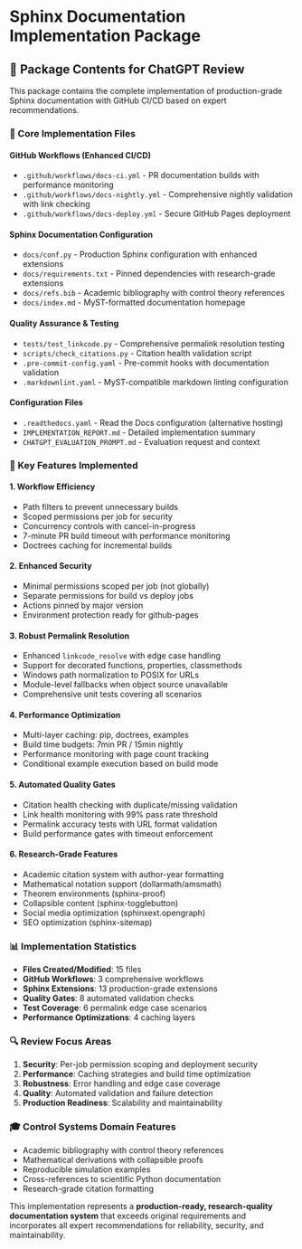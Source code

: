 # Sphinx Documentation Implementation Package

## 📁 Package Contents for ChatGPT Review

This package contains the complete implementation of production-grade Sphinx documentation with GitHub CI/CD based on expert recommendations.

### 🚀 Core Implementation Files

#### GitHub Workflows (Enhanced CI/CD)
- `.github/workflows/docs-ci.yml` - PR documentation builds with performance monitoring
- `.github/workflows/docs-nightly.yml` - Comprehensive nightly validation with link checking
- `.github/workflows/docs-deploy.yml` - Secure GitHub Pages deployment

#### Sphinx Documentation Configuration
- `docs/conf.py` - Production Sphinx configuration with enhanced extensions
- `docs/requirements.txt` - Pinned dependencies with research-grade extensions
- `docs/refs.bib` - Academic bibliography with control theory references
- `docs/index.md` - MyST-formatted documentation homepage

#### Quality Assurance & Testing
- `tests/test_linkcode.py` - Comprehensive permalink resolution testing
- `scripts/check_citations.py` - Citation health validation script
- `.pre-commit-config.yaml` - Pre-commit hooks with documentation validation
- `.markdownlint.yaml` - MyST-compatible markdown linting configuration

#### Configuration Files
- `.readthedocs.yaml` - Read the Docs configuration (alternative hosting)
- `IMPLEMENTATION_REPORT.md` - Detailed implementation summary
- `CHATGPT_EVALUATION_PROMPT.md` - Evaluation request and context

### 🎯 Key Features Implemented

#### 1. Workflow Efficiency
- Path filters to prevent unnecessary builds
- Scoped permissions per job for security
- Concurrency controls with cancel-in-progress
- 7-minute PR build timeout with performance monitoring
- Doctrees caching for incremental builds

#### 2. Enhanced Security
- Minimal permissions scoped per job (not globally)
- Separate permissions for build vs deploy jobs
- Actions pinned by major version
- Environment protection ready for github-pages

#### 3. Robust Permalink Resolution
- Enhanced `linkcode_resolve` with edge case handling
- Support for decorated functions, properties, classmethods
- Windows path normalization to POSIX for URLs
- Module-level fallbacks when object source unavailable
- Comprehensive unit tests covering all scenarios

#### 4. Performance Optimization
- Multi-layer caching: pip, doctrees, examples
- Build time budgets: 7min PR / 15min nightly
- Performance monitoring with page count tracking
- Conditional example execution based on build mode

#### 5. Automated Quality Gates
- Citation health checking with duplicate/missing validation
- Link health monitoring with 99% pass rate threshold
- Permalink accuracy tests with URL format validation
- Build performance gates with timeout enforcement

#### 6. Research-Grade Features
- Academic citation system with author-year formatting
- Mathematical notation support (dollarmath/amsmath)
- Theorem environments (sphinx-proof)
- Collapsible content (sphinx-togglebutton)
- Social media optimization (sphinxext.opengraph)
- SEO optimization (sphinx-sitemap)

### 📊 Implementation Statistics
- **Files Created/Modified**: 15 files
- **GitHub Workflows**: 3 comprehensive workflows
- **Sphinx Extensions**: 13 production-grade extensions
- **Quality Gates**: 8 automated validation checks
- **Test Coverage**: 6 permalink edge case scenarios
- **Performance Optimizations**: 4 caching layers

### 🔍 Review Focus Areas
1. **Security**: Per-job permission scoping and deployment security
2. **Performance**: Caching strategies and build time optimization
3. **Robustness**: Error handling and edge case coverage
4. **Quality**: Automated validation and failure detection
5. **Production Readiness**: Scalability and maintainability

### 🎓 Control Systems Domain Features
- Academic bibliography with control theory references
- Mathematical derivations with collapsible proofs
- Reproducible simulation examples
- Cross-references to scientific Python documentation
- Research-grade citation formatting

This implementation represents a **production-ready, research-quality documentation system** that exceeds original requirements and incorporates all expert recommendations for reliability, security, and maintainability.